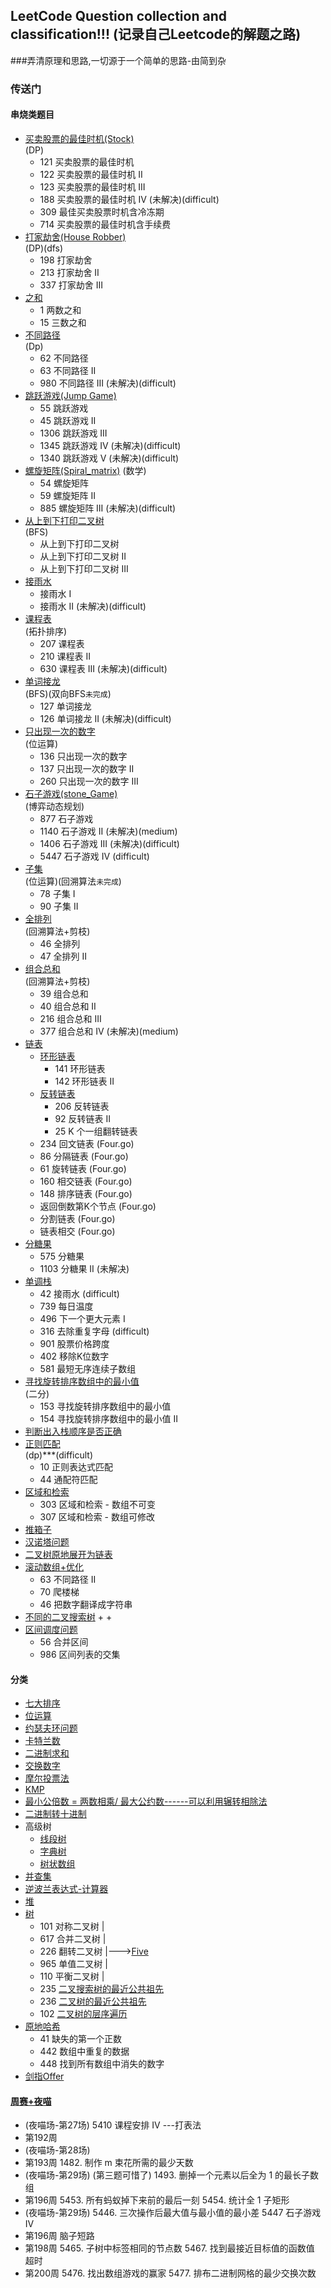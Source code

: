 ## LeetCode Question collection and classification!!! (记录自己Leetcode的解题之路)

###弄清原理和思路,一切源于一个简单的思路-由简到杂
### 传送门
#### 串烧类题目

+ [买卖股票的最佳时机(Stock)](https://github.com/MrVWY/LeetCode-Study/tree/master/Dynamic_programming/Stock)  
(DP)
  + 121 买卖股票的最佳时机
  + 122 买卖股票的最佳时机 II
  + 123 买卖股票的最佳时机 III 
  + 188 买卖股票的最佳时机 IV (未解决)(difficult)
  + 309 最佳买卖股票时机含冷冻期
  + 714 买卖股票的最佳时机含手续费
+ [打家劫舍(House Robber)](https://github.com/MrVWY/LeetCode-Study/blob/master/Dynamic_programming/House_Robber/House_Robber.go)  
(DP)(dfs)
  + 198 打家劫舍
  + 213 打家劫舍 II
  + 337 打家劫舍 III
+ [之和](https://github.com/MrVWY/LeetCode-Study/blob/master/sum.go)  
  + 1 两数之和
  + 15 三数之和
+ [不同路径](https://github.com/MrVWY/LeetCode-Study/blob/master/Dynamic_programming/Different_paths/Different_paths.go)  
(Dp)
  + 62 不同路径
  + 63 不同路径 II
  + 980 不同路径 III (未解决)(difficult)
+ [跳跃游戏(Jump Game)](https://github.com/MrVWY/LeetCode-Study/tree/master/Jump_Game)
  + 55 跳跃游戏
  + 45 跳跃游戏 II
  + 1306 跳跃游戏 III
  + 1345 跳跃游戏 IV (未解决)(difficult)
  + 1340 跳跃游戏 V (未解决)(difficult)
+ [螺旋矩阵(Spiral_matrix)](https://github.com/MrVWY/LeetCode-Study/blob/master/Spiral_matrix)
(数学)
  + 54 螺旋矩阵
  + 59 螺旋矩阵 II
  + 885 螺旋矩阵 III (未解决)(difficult)
+ [从上到下打印二叉树](https://github.com/MrVWY/LeetCode-Study/blob/master/Breadth_First_Search/Breadth_first_search_2.go)  
(BFS)
  + 从上到下打印二叉树
  + 从上到下打印二叉树 II
  + 从上到下打印二叉树 III
+ [接雨水](https://github.com/MrVWY/LeetCode-Study/tree/master/Catch_rain)
  + 接雨水 I
  + 接雨水 II (未解决)(difficult)
+ [课程表]()  
(拓扑排序)
  + 207 课程表
  + 210 课程表 II
  + 630 课程表 III (未解决)(difficult)
+ [单词接龙](https://github.com/MrVWY/LeetCode-Study/blob/master/Breadth_First_Search/Word_Solitaire/Word_Solitaire.go)  
(BFS)(双向BFS`未完成`)
  + 127 单词接龙
  + 126 单词接龙 II (未解决)(difficult)
+ [只出现一次的数字](https://github.com/MrVWY/LeetCode-Study/blob/master/bitwise_operation/bitwise_operation_2.go)  
(位运算)
  + 136 只出现一次的数字
  + 137 只出现一次的数字 II
  + 260 只出现一次的数字 III
+ [石子游戏(stone_Game)](https://github.com/MrVWY/LeetCode-Study/tree/master/Dynamic_programming/Stone_Game)  
(博弈动态规划)
  + 877 石子游戏
  + 1140 石子游戏 II (未解决)(medium)
  + 1406 石子游戏 III (未解决)(difficult)
  + 5447 石子游戏 IV (difficult) 
+ [子集](https://github.com/MrVWY/LeetCode-Study/blob/master/bitwise_operation/bitwise_operation_3.go)  
(位运算)(回溯算法`未完成`)
  + 78 子集 I
  + 90 子集 II
+ [全排列](https://github.com/MrVWY/LeetCode-Study/blob/master/Braktrace/Braktrace_1.go)  
(回溯算法+剪枝)
  + 46 全排列
  + 47 全排列 II
+ [组合总和](https://github.com/MrVWY/LeetCode-Study/blob/master/Braktrace/Braktrace_2.go)  
(回溯算法+剪枝)
  + 39 组合总和
  + 40 组合总和 II 
  + 216 组合总和 III 
  + 377 组合总和 Ⅳ (未解决)(medium)
+ [链表](https://github.com/MrVWY/LeetCode-Study/tree/master/List)
    + [环形链表](https://github.com/MrVWY/LeetCode-Study/blob/master/List/Circular_linked_list.go)  
      + 141 环形链表
      + 142 环形链表 II
    + [反转链表](https://github.com/MrVWY/LeetCode-Study/blob/master/List/Reverse_List/reverseList1.go)  
      + 206 反转链表
      + 92 反转链表 II
      + 25 K 个一组翻转链表
    + 234 回文链表 (Four.go)
    + 86 分隔链表  (Four.go)
    + 61 旋转链表 (Four.go)  
    + 160 相交链表 (Four.go)  
    + 148 排序链表 (Four.go)
    + 返回倒数第K个节点 (Four.go)
    + 分割链表 (Four.go)
    + 链表相交 (Four.go)
+ [分糖果](https://github.com/MrVWY/LeetCode-Study/blob/master/Sweets/Sweets.go)  
  + 575 分糖果
  + 1103 分糖果 II (未解决)
+ [单调栈](https://github.com/MrVWY/LeetCode-Study/blob/master/Monotonic_Stack/monotonic_stack.go)  
  + 42 接雨水 (difficult)
  + 739 每日温度
  + 496 下一个更大元素 I
  + 316 去除重复字母 (difficult)
  + 901 股票价格跨度
  + 402 移除K位数字
  + 581 最短无序连续子数组
+ [寻找旋转排序数组中的最小值]()  
(二分)
  + 153 寻找旋转排序数组中的最小值
  + 154 寻找旋转排序数组中的最小值 II
+ [判断出入栈顺序是否正确](https://github.com/MrVWY/LeetCode-Study/blob/886dce73920d2d0c9c6638d8dfb172dce2d2d39b/Sword_Finger_Offer/Sword_Finger_Offer.go#L320)  
+ [正则匹配](https://github.com/MrVWY/LeetCode-Study/blob/master/Regular_match.go)  
(dp)***(difficult)
  + 10 正则表达式匹配
  + 44 通配符匹配
+ [区域和检索]()
  +  303 区域和检索 - 数组不可变
  +  307 区域和检索 - 数组可修改
+ [推箱子](https://github.com/MrVWY/LeetCode-Study/blob/master/Storekeeper.go)  
+ [汉诺塔问题](https://github.com/MrVWY/LeetCode-Study/blob/master/tower_of_Hanoi.go)  
+ [二叉树原地展开为链表](https://github.com/MrVWY/LeetCode-Study/blob/master/BinaryTree_To_List.go)   
+ [滚动数组+优化]()
  + 63 不同路径 II
  + 70 爬楼梯
  + 46 把数字翻译成字符串
+ [不同的二叉搜索树]()
  + 
  + 
+ [区间调度问题](https://github.com/MrVWY/LeetCode-Study/blob/master/Interval_Scheduling.go)  
  + 56 合并区间
  + 986 区间列表的交集
#### 分类
+ [七大排序](https://github.com/MrVWY/LeetCode-Study/blob/master/Sort/Sort.go)
+ [位运算](https://github.com/MrVWY/LeetCode-Study/tree/master/bitwise_operation/bitwise_operation_1.go)
+ [约瑟夫环问题](https://github.com/MrVWY/LeetCode-Study/blob/master/Josephus_problem.go)
+ [卡特兰数](https://github.com/MrVWY/LeetCode-Study/blob/master/Catalan.go)
+ [二进制求和]()
+ [交换数字]()
+ [摩尔投票法](https://github.com/MrVWY/LeetCode-Study/blob/master/Moore_voting.go)  
+ [KMP](https://github.com/MrVWY/LeetCode-Study/blob/master/KMP.go)
+ [最小公倍数 = 两数相乘/   最大公约数------可以利用辗转相除法](https://github.com/MrVWY/LeetCode-Study/blob/master/Gcd.go)  
+ [二进制转十进制](https://github.com/MrVWY/LeetCode-Study/blob/master/BinaryToDecimal.go)  
+ 高级树
  + [线段树](https://github.com/MrVWY/LeetCode-Study/blob/master/Segment_Tree.go)  
  + [字典树](https://github.com/MrVWY/LeetCode-Study/blob/master/Trie_Tree.go)  
  + [树状数组]()
+ [并查集](https://github.com/MrVWY/LeetCode-Study/blob/master/Disjoint_Set.go)  
+ [逆波兰表达式-计算器](https://github.com/MrVWY/LeetCode-Study/blob/master/Polish_Notation.go)  
+ [堆](https://github.com/MrVWY/LeetCode-Study/tree/master/heap)  
+ [树](https://github.com/MrVWY/LeetCode-Study/tree/master/Tree)
  + 101 对称二叉树 |
  + 617 合并二叉树 |
  + 226 翻转二叉树 |--->[Five](https://github.com/MrVWY/LeetCode-Study/blob/master/Tree/Five.go)
  + 965 单值二叉树 |
  + 110 平衡二叉树 |
  + 235 [二叉搜索树的最近公共祖先](https://github.com/MrVWY/LeetCode-Study/blob/9fba1b16c68a7bb50f981b8ab262e3c4a98cadde/Tree/tree1.go)
  + 236 [二叉树的最近公共祖先](https://github.com/MrVWY/LeetCode-Study/blob/9fba1b16c68a7bb50f981b8ab262e3c4a98cadde/Tree/tree1.go#L8)
  + 102 [二叉树的层序遍历](https://github.com/MrVWY/LeetCode-Study/blob/9fba1b16c68a7bb50f981b8ab262e3c4a98cadde/Tree/tree1.go#L94)
+ [原地哈希](https://github.com/MrVWY/LeetCode-Study/blob/master/HashInPlace.go)
  + 41 缺失的第一个正数
  + 442 数组中重复的数据
  + 448 找到所有数组中消失的数字
+ [剑指Offer](https://github.com/MrVWY/LeetCode-Study/tree/master/Sword_Finger_Offer)  
#### [周赛+夜喵](https://github.com/MrVWY/LeetCode-Study/tree/master/Competition)
+ (夜喵场-第27场) 5410 课程安排 IV  ---打表法  
+ 第192周  
+ (夜喵场-第28场)  
+ 第193周      1482. 制作 m 束花所需的最少天数
+ (夜喵场-第29场)   (第三题可惜了) 1493. 删掉一个元素以后全为 1 的最长子数组
+ 第196周   5453. 所有蚂蚁掉下来前的最后一刻  5454. 统计全 1 子矩形
+ (夜喵场-第29场)    5446. 三次操作后最大值与最小值的最小差   5447 石子游戏 IV
+ 第196周   脑子短路  
+ 第198周  5465. 子树中标签相同的节点数  5467. 找到最接近目标值的函数值 超时
+ 第200周  5476. 找出数组游戏的赢家   5477. 排布二进制网格的最少交换次数